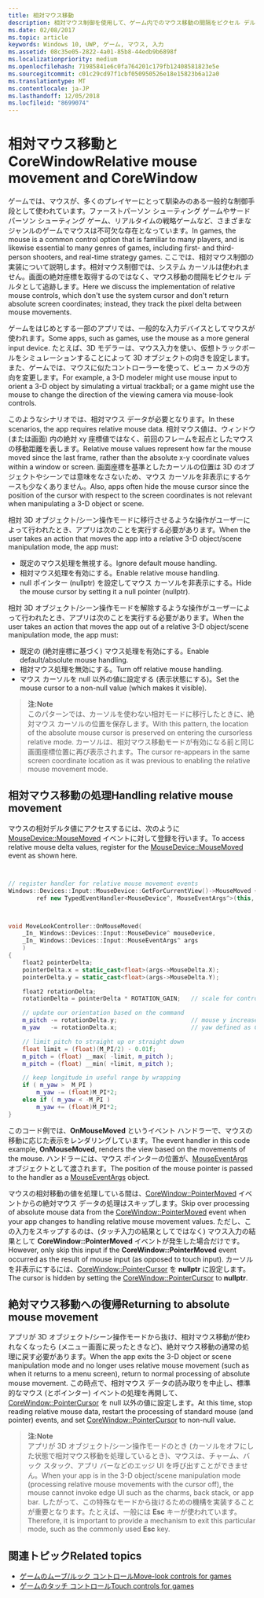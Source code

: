 ```yaml
---
title: 相対マウス移動
description: 相対マウス制御を使用して、ゲーム内でのマウス移動の間隔をピクセル デルタとして追跡します。相対マウス制御ではシステム カーソルが使われず、画面の絶対座標は返されません。
ms.date: 02/08/2017
ms.topic: article
keywords: Windows 10, UWP, ゲーム, マウス, 入力
ms.assetid: 08c35e05-2822-4a01-85b8-44edb9b6898f
ms.localizationpriority: medium
ms.openlocfilehash: 71985841e6c0fa764201c179fb12408581823e5e
ms.sourcegitcommit: c01c29cd97f1cbf050950526e18e15823b6a12a0
ms.translationtype: MT
ms.contentlocale: ja-JP
ms.lasthandoff: 12/05/2018
ms.locfileid: "8699074"
---
```

# <a name="relative-mouse-movement-and-corewindow"></a><span data-ttu-id="db51f-104">相対マウス移動と CoreWindow</span><span class="sxs-lookup"><span data-stu-id="db51f-104">Relative mouse movement and CoreWindow</span></span>

<span data-ttu-id="db51f-105">ゲームでは、マウスが、多くのプレイヤーにとって馴染みのある一般的な制御手段として使われています。ファーストパーソン シューティング ゲームやサード パーソン シューティング ゲーム、リアルタイムの戦略ゲームなど、さまざまなジャンルのゲームでマウスは不可欠な存在となっています。</span><span class="sxs-lookup"><span data-stu-id="db51f-105">In games, the mouse is a common control option that is familiar to many players, and is likewise essential to many genres of games, including first- and third-person shooters, and real-time strategy games.</span></span> <span data-ttu-id="db51f-106">ここでは、相対マウス制御の実装について説明します。相対マウス制御では、システム カーソルは使われません。画面の絶対座標を取得するのではなく、マウス移動の間隔をピクセル デルタとして追跡します。</span><span class="sxs-lookup"><span data-stu-id="db51f-106">Here we discuss the implementation of relative mouse controls, which don't use the system cursor and don't return absolute screen coordinates; instead, they track the pixel delta between mouse movements.</span></span>

<span data-ttu-id="db51f-107">ゲームをはじめとする一部のアプリでは、一般的な入力デバイスとしてマウスが使われます。</span><span class="sxs-lookup"><span data-stu-id="db51f-107">Some apps, such as games, use the mouse as a more general input device.</span></span> <span data-ttu-id="db51f-108">たとえば、3D モデラーは、マウス入力を使い、仮想トラックボールをシミュレーションすることによって 3D オブジェクトの向きを設定します。また、ゲームでは、マウスに似たコントローラーを使って、ビュー カメラの方向を変更します。</span><span class="sxs-lookup"><span data-stu-id="db51f-108">For example, a 3-D modeler might use mouse input to orient a 3-D object by simulating a virtual trackball; or a game might use the mouse to change the direction of the viewing camera via mouse-look controls.</span></span> 

<span data-ttu-id="db51f-109">このようなシナリオでは、相対マウス データが必要となります。</span><span class="sxs-lookup"><span data-stu-id="db51f-109">In these scenarios, the app requires relative mouse data.</span></span> <span data-ttu-id="db51f-110">相対マウス値は、ウィンドウ (または画面) 内の絶対 xy 座標値ではなく、前回のフレームを起点としたマウスの移動距離を表します。</span><span class="sxs-lookup"><span data-stu-id="db51f-110">Relative mouse values represent how far the mouse moved since the last frame, rather than the absolute x-y coordinate values within a window or screen.</span></span> <span data-ttu-id="db51f-111">画面座標を基準としたカーソルの位置は 3D のオブジェクトやシーンでは意味をなさないため、マウス カーソルを非表示にするケースも少なくありません。</span><span class="sxs-lookup"><span data-stu-id="db51f-111">Also, apps often hide the mouse cursor since the position of the cursor with respect to the screen coordinates is not relevant when manipulating a 3-D object or scene.</span></span> 

<span data-ttu-id="db51f-112">相対 3D オブジェクト/シーン操作モードに移行させるような操作がユーザーによって行われたとき、アプリは次のことを実行する必要があります。</span><span class="sxs-lookup"><span data-stu-id="db51f-112">When the user takes an action that moves the app into a relative 3-D object/scene manipulation mode, the app must:</span></span> 
- <span data-ttu-id="db51f-113">既定のマウス処理を無視する。</span><span class="sxs-lookup"><span data-stu-id="db51f-113">Ignore default mouse handling.</span></span>
- <span data-ttu-id="db51f-114">相対マウス処理を有効にする。</span><span class="sxs-lookup"><span data-stu-id="db51f-114">Enable relative mouse handling.</span></span>
- <span data-ttu-id="db51f-115">null ポインター (nullptr) を設定してマウス カーソルを非表示にする。</span><span class="sxs-lookup"><span data-stu-id="db51f-115">Hide the mouse cursor by setting it a null pointer (nullptr).</span></span> 

<span data-ttu-id="db51f-116">相対 3D オブジェクト/シーン操作モードを解除するような操作がユーザーによって行われたとき、アプリは次のことを実行する必要があります。</span><span class="sxs-lookup"><span data-stu-id="db51f-116">When the user takes an action that moves the app out of a relative 3-D object/scene manipulation mode, the app must:</span></span> 
- <span data-ttu-id="db51f-117">既定の (絶対座標に基づく) マウス処理を有効にする。</span><span class="sxs-lookup"><span data-stu-id="db51f-117">Enable default/absolute mouse handling.</span></span>
- <span data-ttu-id="db51f-118">相対マウス処理を無効にする。</span><span class="sxs-lookup"><span data-stu-id="db51f-118">Turn off relative mouse handling.</span></span> 
- <span data-ttu-id="db51f-119">マウス カーソルを null 以外の値に設定する (表示状態にする)。</span><span class="sxs-lookup"><span data-stu-id="db51f-119">Set the mouse cursor to a non-null value (which makes it visible).</span></span>

> **<span data-ttu-id="db51f-120">注:</span><span class="sxs-lookup"><span data-stu-id="db51f-120">Note</span></span>**  
<span data-ttu-id="db51f-121">このパターンでは、カーソルを使わない相対モードに移行したときに、絶対マウス カーソルの位置を保存します。</span><span class="sxs-lookup"><span data-stu-id="db51f-121">With this pattern, the location of the absolute mouse cursor is preserved on entering the cursorless relative mode.</span></span> <span data-ttu-id="db51f-122">カーソルは、相対マウス移動モードが有効になる前と同じ画面座標位置に再び表示されます。</span><span class="sxs-lookup"><span data-stu-id="db51f-122">The cursor re-appears in the same screen coordinate location as it was previous to enabling the relative mouse movement mode.</span></span>

 

## <a name="handling-relative-mouse-movement"></a><span data-ttu-id="db51f-123">相対マウス移動の処理</span><span class="sxs-lookup"><span data-stu-id="db51f-123">Handling relative mouse movement</span></span>


<span data-ttu-id="db51f-124">マウスの相対デルタ値にアクセスするには、次のように [MouseDevice::MouseMoved](https://msdn.microsoft.com/library/windows/apps/xaml/windows.devices.input.mousedevice.mousemoved.aspx) イベントに対して登録を行います。</span><span class="sxs-lookup"><span data-stu-id="db51f-124">To access relative mouse delta values, register for the [MouseDevice::MouseMoved](https://msdn.microsoft.com/library/windows/apps/xaml/windows.devices.input.mousedevice.mousemoved.aspx) event as shown here.</span></span>


```cpp


// register handler for relative mouse movement events
Windows::Devices::Input::MouseDevice::GetForCurrentView()->MouseMoved +=
        ref new TypedEventHandler<MouseDevice^, MouseEventArgs^>(this, &MoveLookController::OnMouseMoved);


```

```cpp


void MoveLookController::OnMouseMoved(
    _In_ Windows::Devices::Input::MouseDevice^ mouseDevice,
    _In_ Windows::Devices::Input::MouseEventArgs^ args
    )
{
    float2 pointerDelta;
    pointerDelta.x = static_cast<float>(args->MouseDelta.X);
    pointerDelta.y = static_cast<float>(args->MouseDelta.Y);

    float2 rotationDelta;
    rotationDelta = pointerDelta * ROTATION_GAIN;   // scale for control sensitivity

    // update our orientation based on the command
    m_pitch -= rotationDelta.y;                     // mouse y increases down, but pitch increases up
    m_yaw   -= rotationDelta.x;                     // yaw defined as CCW around y-axis

    // limit pitch to straight up or straight down
    float limit = (float)(M_PI/2) - 0.01f;
    m_pitch = (float) __max( -limit, m_pitch );
    m_pitch = (float) __min( +limit, m_pitch );

    // keep longitude in useful range by wrapping
    if ( m_yaw >  M_PI )
        m_yaw -= (float)M_PI*2;
    else if ( m_yaw < -M_PI )
        m_yaw += (float)M_PI*2;
}

```

<span data-ttu-id="db51f-125">このコード例では、**OnMouseMoved** というイベント ハンドラーで、マウスの移動に応じた表示をレンダリングしています。</span><span class="sxs-lookup"><span data-stu-id="db51f-125">The event handler in this code example, **OnMouseMoved**, renders the view based on the movements of the mouse.</span></span> <span data-ttu-id="db51f-126">ハンドラーには、マウス ポインターの位置が、[MouseEventArgs](https://msdn.microsoft.com/library/windows/apps/xaml/windows.devices.input.mouseeventargs.aspx) オブジェクトとして渡されます。</span><span class="sxs-lookup"><span data-stu-id="db51f-126">The position of the mouse pointer is passed to the handler as a [MouseEventArgs](https://msdn.microsoft.com/library/windows/apps/xaml/windows.devices.input.mouseeventargs.aspx) object.</span></span> 

<span data-ttu-id="db51f-127">マウスの相対移動の値を処理している間は、[CoreWindow::PointerMoved](https://msdn.microsoft.com/library/windows/apps/xaml/windows.ui.core.corewindow.pointermoved.aspx) イベントからの絶対マウス データの処理はスキップします。</span><span class="sxs-lookup"><span data-stu-id="db51f-127">Skip over processing of absolute mouse data from the [CoreWindow::PointerMoved](https://msdn.microsoft.com/library/windows/apps/xaml/windows.ui.core.corewindow.pointermoved.aspx) event when your app changes to handling relative mouse movement values.</span></span> <span data-ttu-id="db51f-128">ただし、この入力をスキップするのは、(タッチ入力の結果としてではなく) マウス入力の結果として **CoreWindow::PointerMoved** イベントが発生した場合だけです。</span><span class="sxs-lookup"><span data-stu-id="db51f-128">However, only skip this input if the **CoreWindow::PointerMoved** event occurred as the result of mouse input (as opposed to touch input).</span></span> <span data-ttu-id="db51f-129">カーソルを非表示にするには、[CoreWindow::PointerCursor](https://msdn.microsoft.com/library/windows/apps/xaml/windows.ui.core.corewindow.pointercursor.aspx) を **nullptr** に設定します。</span><span class="sxs-lookup"><span data-stu-id="db51f-129">The cursor is hidden by setting the [CoreWindow::PointerCursor](https://msdn.microsoft.com/library/windows/apps/xaml/windows.ui.core.corewindow.pointercursor.aspx) to **nullptr**.</span></span> 

## <a name="returning-to-absolute-mouse-movement"></a><span data-ttu-id="db51f-130">絶対マウス移動への復帰</span><span class="sxs-lookup"><span data-stu-id="db51f-130">Returning to absolute mouse movement</span></span>

<span data-ttu-id="db51f-131">アプリが 3D オブジェクト/シーン操作モードから抜け、相対マウス移動が使われなくなったら (メニュー画面に戻ったときなど)、絶対マウス移動の通常の処理に戻す必要があります。</span><span class="sxs-lookup"><span data-stu-id="db51f-131">When the app exits the 3-D object or scene manipulation mode and no longer uses relative mouse movement (such as when it returns to a menu screen), return to normal processing of absolute mouse movement.</span></span> <span data-ttu-id="db51f-132">この時点で、相対マウス データの読み取りを中止し、標準的なマウス (とポインター) イベントの処理を再開して、[CoreWindow::PointerCursor](https://msdn.microsoft.com/library/windows/apps/xaml/windows.ui.core.corewindow.pointercursor.aspx) を null 以外の値に設定します。</span><span class="sxs-lookup"><span data-stu-id="db51f-132">At this time, stop reading relative mouse data, restart the processing of standard mouse (and pointer) events, and set [CoreWindow::PointerCursor](https://msdn.microsoft.com/library/windows/apps/xaml/windows.ui.core.corewindow.pointercursor.aspx) to non-null value.</span></span> 

> **<span data-ttu-id="db51f-133">注:</span><span class="sxs-lookup"><span data-stu-id="db51f-133">Note</span></span>**  
<span data-ttu-id="db51f-134">アプリが 3D オブジェクト/シーン操作モードのとき (カーソルをオフにした状態で相対マウス移動を処理しているとき)、マウスは、チャーム、バック スタック、アプリ バーなどのエッジ UI を呼び出すことができません。</span><span class="sxs-lookup"><span data-stu-id="db51f-134">When your app is in the 3-D object/scene manipulation mode (processing relative mouse movements with the cursor off), the mouse cannot invoke edge UI such as the charms, back stack, or app bar.</span></span> <span data-ttu-id="db51f-135">したがって、この特殊なモードから抜けるための機構を実装することが重要となります。たとえば、一般には **Esc** キーが使われています。</span><span class="sxs-lookup"><span data-stu-id="db51f-135">Therefore, it is important to provide a mechanism to exit this particular mode, such as the commonly used **Esc** key.</span></span>

## <a name="related-topics"></a><span data-ttu-id="db51f-136">関連トピック</span><span class="sxs-lookup"><span data-stu-id="db51f-136">Related topics</span></span>

* [<span data-ttu-id="db51f-137">ゲームのムーブ/ルック コントロール</span><span class="sxs-lookup"><span data-stu-id="db51f-137">Move-look controls for games</span></span>](tutorial--adding-move-look-controls-to-your-directx-game.md) 
* [<span data-ttu-id="db51f-138">ゲームのタッチ コントロール</span><span class="sxs-lookup"><span data-stu-id="db51f-138">Touch controls for games</span></span>](tutorial--adding-touch-controls-to-your-directx-game.md)